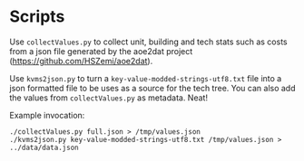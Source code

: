 Scripts
=======

Use `collectValues.py` to collect unit, building and tech stats such as costs
from a json file generated by the aoe2dat project (https://github.com/HSZemi/aoe2dat).

Use `kvms2json.py` to turn a `key-value-modded-strings-utf8.txt` file into a json
formatted file to be uses as a source for the tech tree. You can also add the values from `collectValues.py`
as metadata. Neat!

Example invocation:

```
./collectValues.py full.json > /tmp/values.json
./kvms2json.py key-value-modded-strings-utf8.txt /tmp/values.json > ../data/data.json
```

